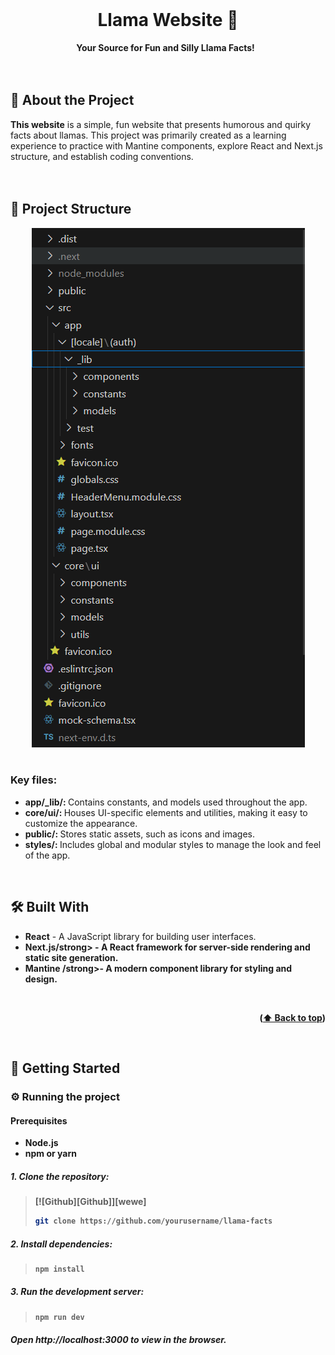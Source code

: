 <div align="center">
  <br>
  <h1>Llama Website 🦙</h1>
  <strong>Your Source for Fun and Silly Llama Facts!</strong> &nbsp;<br>
</div>
<br>
<br>




<a name="intro"></a>
## 🦙 About the Project
<strong>This website</strong> is a simple, fun website that presents humorous and quirky facts about llamas. This project was primarily created as a learning experience to practice with Mantine components, explore React and Next.js structure, and establish coding conventions.
<br>
<br>
<br>



<a name="struct"></a>
## 📂 Project Structure
<div align="center">
  <img src="ProjectStructure.PNG" alt="Description of the image">
</div>
<br>

### Key files:
* <strong> app/_lib/: </strong> Contains constants, and models used throughout the app.
* <strong> core/ui/: </strong> Houses UI-specific elements and utilities, making it easy to customize the appearance.
* <strong> public/: </strong> Stores static assets, such as icons and images.
* <strong> styles/: </strong> Includes global and modular styles to manage the look and feel of the app.
<br>



<a name="bw"></a>
## 🛠 Built With
* <strong> React</strong> - A JavaScript library for building user interfaces.
* <strong> Next.js/strong> - A React framework for server-side rendering and static site generation.
* <strong> Mantine /strong>- A modern component library for styling and design.
<br>
<p align="right">(<a href="#readme-top">⬆️ Back to top</a>)</p>
<br>





<a name="gs"></a>
## 🚀 Getting Started
### ⚙️ Running the project
#### Prerequisites
* Node.js
* npm or yarn
##### 1. Clone the repository:
> [![Github][Github]][wewe]
>
> ```sh
> git clone https://github.com/yourusername/llama-facts
> ```
##### 2. Install dependencies:
>
> ```sh
> npm install
> ```
##### 3. Run the development server:
>
> ```sh
> npm run dev
> ```
##### Open http://localhost:3000 to view in the browser.

<br>
<br>







